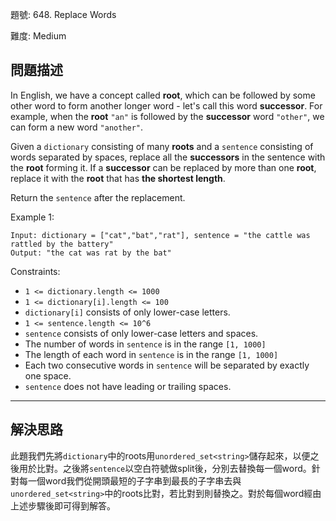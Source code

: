 題號: 648. Replace Words

難度: Medium

## 問題描述

In English, we have a concept called **root**, which can be followed by some other word to form another longer word - let's call this word **successor**. For example, when the **root** `"an"` is followed by the **successor** word `"other"`, we can form a new word `"another"`.

Given a `dictionary` consisting of many **roots** and a `sentence` consisting of words separated by spaces, replace all the **successors** in the sentence with the **root** forming it. If a **successor** can be replaced by more than one **root**, replace it with the **root** that has **the shortest length**.

Return the `sentence` after the replacement.

Example 1:

```
Input: dictionary = ["cat","bat","rat"], sentence = "the cattle was rattled by the battery"
Output: "the cat was rat by the bat"
```

Constraints:

- `1 <= dictionary.length <= 1000`
- `1 <= dictionary[i].length <= 100`
- `dictionary[i]` consists of only lower-case letters.
- `1 <= sentence.length <= 10^6`
- `sentence` consists of only lower-case letters and spaces.
- The number of words in `sentence` is in the range `[1, 1000]`
- The length of each word in `sentence` is in the range `[1, 1000]`
- Each two consecutive words in `sentence` will be separated by exactly one space.
- `sentence` does not have leading or trailing spaces.



---
## 解決思路

此題我們先將`dictionary`中的roots用`unordered_set<string>`儲存起來，以便之後用於比對。之後將`sentence`以空白符號做split後，分別去替換每一個word。針對每一個word我們從開頭最短的子字串到最長的子字串去與`unordered_set<string>`中的roots比對，若比對到則替換之。對於每個word經由上述步驟後即可得到解答。